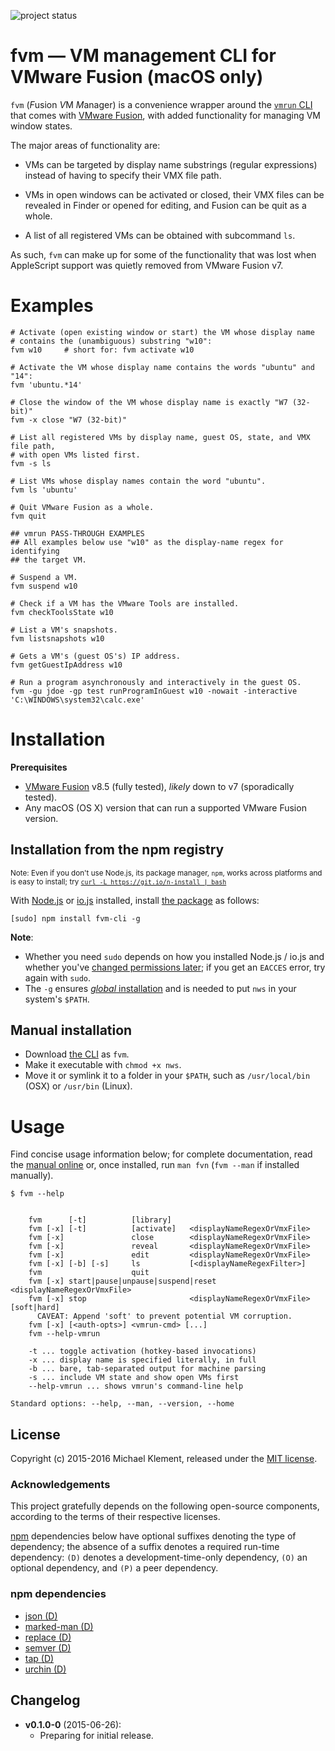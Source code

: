 ![project status](https://img.shields.io/badge/status-not_ready_for_release-red.svg)
<!--[![npm version](https://img.shields.io/npm/v/fvm-cli.svg)](https://npmjs.com/package/fvm-cli) [![license](https://img.shields.io/npm/l/fvm-cli.svg)](https://github.com/mklement0/fvm-cli/blob/master/LICENSE.md)-->

# fvm &mdash; VM management CLI for VMware Fusion (macOS only)

`fvm` (*F*usion *V*M *M*anager) is a convenience wrapper around the 
[`vmrun` CLI](https://www.vmware.com/support/developer/vix-api/vix112_vmrun_command.pdf)
that comes with [VMware Fusion](http://www.vmware.com/products/fusion.html), 
with added functionality for managing VM window states.

The major areas of functionality are:

* VMs can be targeted by display name substrings (regular expressions)  
  instead of having to specify their VMX file path.

* VMs in open windows can be activated or closed, their VMX files can be  
  revealed in Finder or opened for editing, and Fusion can be quit as a whole.

* A list of all registered VMs can be obtained with subcommand `ls`.

As such, `fvm` can make up for some of the functionality that was lost when
AppleScript support was quietly removed from VMware Fusion v7.

# Examples

```shell
# Activate (open existing window or start) the VM whose display name
# contains the (unambiguous) substring "w10":
fvm w10     # short for: fvm activate w10

# Activate the VM whose display name contains the words "ubuntu" and "14":
fvm 'ubuntu.*14'

# Close the window of the VM whose display name is exactly "W7 (32-bit)"
fvm -x close "W7 (32-bit)"

# List all registered VMs by display name, guest OS, state, and VMX file path,
# with open VMs listed first.
fvm -s ls

# List VMs whose display names contain the word "ubuntu".
fvm ls 'ubuntu'

# Quit VMware Fusion as a whole.
fvm quit

## vmrun PASS-THROUGH EXAMPLES
## All examples below use "w10" as the display-name regex for identifying
## the target VM. 

# Suspend a VM.
fvm suspend w10

# Check if a VM has the VMware Tools are installed.
fvm checkToolsState w10

# List a VM's snapshots.
fvm listsnapshots w10

# Gets a VM's (guest OS's) IP address.
fvm getGuestIpAddress w10

# Run a program asynchronously and interactively in the guest OS. 
fvm -gu jdoe -gp test runProgramInGuest w10 -nowait -interactive 'C:\WINDOWS\system32\calc.exe'
```

# Installation

**Prerequisites**

* [VMware Fusion](http://www.vmware.com/products/fusion.html) v8.5 (fully tested), _likely_ down to v7 (sporadically tested).
* Any macOS (OS X) version that can run a supported VMware Fusion version.

## Installation from the npm registry

<sup>Note: Even if you don't use Node.js, its package manager, `npm`, works across platforms and is easy to install; try [`curl -L https://git.io/n-install | bash`](https://github.com/mklement0/n-install)</sup>

With [Node.js](http://nodejs.org/) or [io.js](https://iojs.org/) installed, install [the package](https://www.npmjs.com/package/nws-cli) as follows:

    [sudo] npm install fvm-cli -g

**Note**:

* Whether you need `sudo` depends on how you installed Node.js / io.js and whether you've [changed permissions later](https://docs.npmjs.com/getting-started/fixing-npm-permissions); if you get an `EACCES` error, try again with `sudo`.
* The `-g` ensures [_global_ installation](https://docs.npmjs.com/getting-started/installing-npm-packages-globally) and is needed to put `nws` in your system's `$PATH`.

## Manual installation

* Download [the CLI](https://raw.githubusercontent.com/mklement0/fvm-cli/stable/bin/fvm) as `fvm`.
* Make it executable with `chmod +x nws`.
* Move it or symlink it to a folder in your `$PATH`, such as `/usr/local/bin` (OSX) or `/usr/bin` (Linux).

# Usage

Find concise usage information below; for complete documentation, read the [manual online](doc/fws.md) or,
once installed, run `man fvn` (`fvm --man` if installed manually).

<!-- DO NOT EDIT THE FENCED CODE BLOCK and RETAIN THIS COMMENT: The fenced code block below is updated by `make update-readme/release` with CLI usage information. -->

```nohighlight
$ fvm --help


    fvm      [-t]          [library]
    fvm [-x] [-t]          [activate]   <displayNameRegexOrVmxFile>
    fvm [-x]               close        <displayNameRegexOrVmxFile>
    fvm [-x]               reveal       <displayNameRegexOrVmxFile>
    fvm [-x]               edit         <displayNameRegexOrVmxFile>
    fvm [-x] [-b] [-s]     ls           [<displayNameRegexFilter>]
    fvm                    quit
    fvm [-x] start|pause|unpause|suspend|reset <displayNameRegexOrVmxFile>
    fvm [-x] stop                       <displayNameRegexOrVmxFile> [soft|hard]
      CAVEAT: Append 'soft' to prevent potential VM corruption. 
    fvm [-x] [<auth-opts>] <vmrun-cmd> [...]
    fvm --help-vmrun

    -t ... toggle activation (hotkey-based invocations)
    -x ... display name is specified literally, in full
    -b ... bare, tab-separated output for machine parsing
    -s ... include VM state and show open VMs first
    --help-vmrun ... shows vmrun's command-line help

Standard options: --help, --man, --version, --home
```

<!-- DO NOT EDIT THE NEXT CHAPTER and RETAIN THIS COMMENT: The next chapter is updated by `make update-readme/release` with the contents of 'LICENSE.md'. ALSO, LEAVE AT LEAST 1 BLANK LINE AFTER THIS COMMENT. -->

## License

Copyright (c) 2015-2016 Michael Klement, released under the [MIT license](http://opensource.org/licenses/MIT).

### Acknowledgements

This project gratefully depends on the following open-source components, according to the terms of their respective licenses.

[npm](https://www.npmjs.com/) dependencies below have optional suffixes denoting the type of dependency; the absence of a suffix denotes a required run-time dependency: `(D)` denotes a development-time-only dependency, `(O)` an optional dependency, and `(P)` a peer dependency.

<!-- DO NOT EDIT THE NEXT CHAPTER and RETAIN THIS COMMENT: The next chapter is updated by `make update-readme/release` with the dependencies from 'package.json'. ALSO, LEAVE AT LEAST 1 BLANK LINE AFTER THIS COMMENT. -->

### npm dependencies

* [json (D)](https://github.com/trentm/json)
* [marked-man (D)](https://github.com/kapouer/marked-man#readme)
* [replace (D)](https://github.com/harthur/replace)
* [semver (D)](https://github.com/npm/node-semver#readme)
* [tap (D)](https://github.com/isaacs/node-tap)
* [urchin (D)](https://github.com/tlevine/urchin)

<!-- DO NOT EDIT THE NEXT CHAPTER and RETAIN THIS COMMENT: The next chapter is updated by `make update-readme/release` with the contents of 'CHANGELOG.md'. ALSO, LEAVE AT LEAST 1 BLANK LINE AFTER THIS COMMENT. -->

## Changelog


* **v0.1.0-0** (2015-06-26):
    * Preparing for initial release.

